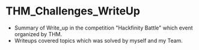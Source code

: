 # THM_Challenges_WriteUp
 + Summary of Write_up in the competition "Hackfinity Battle" which event organized by THM.
 + Writeups covered topics which was solved by myself and my Team. 
